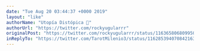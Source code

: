 ```yaml
---
date: "Tue Aug 20 03:44:37 +0000 2019"
layout: "like"
authorName: "Utopía Distópica 💚"
authorUrl: "https://twitter.com/rockyugularrr"
originalPost: "https://twitter.com/rockyugularrr/status/1163658068099502083"
inReplyTo: "https://twitter.com/TarotMilenio3/status/1162853940708421637"
---
```

